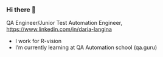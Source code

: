 ### Hi there 👋

QA Engineer/Junior Test Automation Engineer, https://www.linkedin.com/in/daria-langina

- I work for R-vision
- I’m currently learning at QA Automation school (qa.guru) 
